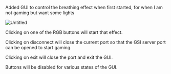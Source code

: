 Added GUI to control the breathing effect when first started, for when I am not gaming but want some lights

![Untitled](https://user-images.githubusercontent.com/47089904/187050979-a9b85ce2-a6cb-4dbe-91c6-4f156532cfa0.jpg)

Clicking on one of the RGB buttons will start that effect.

Clicking on disconnect will close the current port so that the GSI server port can be opened to start gaming.

Clicking on exit will close the port and exit the GUI.

Buttons will be disabled for various states of the GUI.
